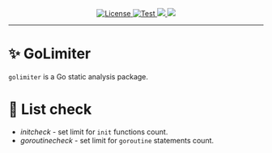 <p align="center">
    <a href="https://github.com/mirecl/golimiter/blob/master/LICENSE" target="_blank">
        <img src="https://img.shields.io/github/license/mirecl/golimiter" alt="License">
    </a>
    <a href="https://github.com/mirecl/golimiter/actions/workflows/test.yml" target="_blank">
        <img src="https://github.com/mirecl/golimiter/actions/workflows/test.yml/badge.svg" alt="Test">
    </a>
    <a href="https://codecov.io/gh/mirecl/golimiter" > 
        <img src="https://codecov.io/gh/mirecl/golimiter/branch/master/graph/badge.svg?token=TFF19TOZ29"/> 
    </a>
    <a href="https://github.com/mirecl/golimiter" > 
        <img src="https://img.shields.io/github/go-mod/go-version/mirecl/golimiter"/> 
    </a>
</p>

---
# ✨ GoLimiter
``golimiter`` is a Go static analysis package.

# 📖 List check
* *initcheck* - set limit for `init` functions count.
* *goroutinecheck* - set limit for `goroutine` statements count.

